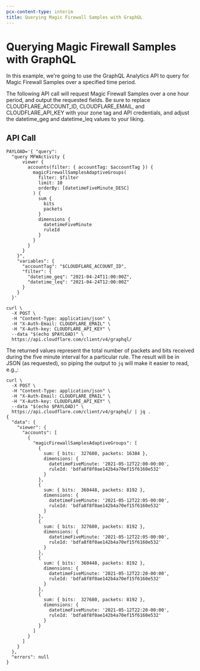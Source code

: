 ```yaml
---
pcx-content-type: interim
title: Querying Magic Firewall Samples with GraphQL
---
```


# Querying Magic Firewall Samples with GraphQL

In this example, we're going to use the GraphQL Analytics API to query for Magic Firewall Samples over a specified time period.

The following API call will request Magic Firewall Samples over a one hour period, and output the requested fields. Be sure to replace CLOUDFLARE_ACCOUNT_ID, CLOUDFLARE_EMAIL, and CLOUDFLARE_API_KEY with your zone tag and API credentials, and adjust the datetime_geg and datetime_leq values to your liking.

## API Call

```
PAYLOAD='{ "query":
  "query MFWActivity {
      viewer {
        accounts(filter: { accountTag: $accountTag }) {
          magicFirewallSamplesAdaptiveGroups(
            filter: $filter
            limit: 10
            orderBy: [datetimeFiveMinute_DESC]
          ) {
            sum {
              bits
              packets
            }
            dimensions {
              datetimeFiveMinute
              ruleId
            }
          }
        }
      }
    }",
    "variables": {
      "accountTag": "$CLOUDFLARE_ACCOUNT_ID",
      "filter": {
        "datetime_geq": "2021-04-24T11:00:00Z",
        "datetime_leq": "2021-04-24T12:00:00Z"
      }
    }
  }'

curl \
  -X POST \
  -H "Content-Type: application/json" \
  -H "X-Auth-Email: CLOUDFLARE_EMAIL" \
  -H "X-Auth-key: CLOUDFLARE_API_KEY" \
  --data "$(echo $PAYLOAD)" \
  https://api.cloudflare.com/client/v4/graphql/
```

The returned values represent the total number of packets and bits received during the five minute interval for a particular rule. The result will be in JSON (as requested), so piping the output to `jq` will make it easier to read, e.g.,:

```
curl \
  -X POST \
  -H "Content-Type: application/json" \
  -H "X-Auth-Email: CLOUDFLARE_EMAIL" \
  -H "X-Auth-key: CLOUDFLARE_API_KEY" \
  --data "$(echo $PAYLOAD)" \
  https://api.cloudflare.com/client/v4/graphql/ | jq .
{
  "data": {
    "viewer": {
      "accounts": [
        {
          "magicFirewallSamplesAdaptiveGroups": [
            {
              sum: { bits:  327680, packets: 16384 },
              dimensions: {
                datetimeFiveMinute: '2021-05-12T22:00-00:00',
                ruleId: 'bdfa8f8f0ae142b4a70ef15f6160e532'
              }
            },
            {
              sum: { bits:  360448, packets: 8192 },
              dimensions: {
                datetimeFiveMinute: '2021-05-12T22:05-00:00',
                ruleId: 'bdfa8f8f0ae142b4a70ef15f6160e532'
              }
            },
            {
              sum: { bits:  327680, packets: 8192 },
              dimensions: {
                datetimeFiveMinute: '2021-05-12T22:05-00:00',
                ruleId: 'bdfa8f8f0ae142b4a70ef15f6160e532'
              }
            },
            {
              sum: { bits:  360448, packets: 8192 },
              dimensions: {
                datetimeFiveMinute: '2021-05-12T22:20-00:00',
                ruleId: 'bdfa8f8f0ae142b4a70ef15f6160e532'
              }
            },
            {
              sum: { bits:  327680, packets: 8192 },
              dimensions: {
                datetimeFiveMinute: '2021-05-12T22:20-00:00',
                ruleId: 'bdfa8f8f0ae142b4a70ef15f6160e532'
              }
            }
          ]
        }
      ]
    }
  },
  "errors": null
}
```